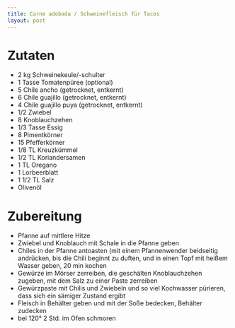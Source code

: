 ```yaml
---
title: Carne adobada / Schweinefleisch für Tacos
layout: post
---
```


# Zutaten

- 2 kg Schweinekeule/-schulter
- 1 Tasse Tomatenpüree (optional)
- 5 Chile ancho (getrocknet, entkernt)
- 6 Chile guajillo (getrocknet, entkernt)
- 4 Chile guajillo puya (getrocknet, entkernt)
- 1/2 Zwiebel
- 8 Knoblauchzehen
- 1/3 Tasse Essig
- 8 Pimentkörner
- 15 Pfefferkörner
- 1/8 TL Kreuzkümmel
- 1/2 TL Koriandersamen
- 1 TL Oregano
- 1 Lorbeerblatt
- 1 1/2 TL Salz
- Olivenöl

# Zubereitung

- Pfanne auf mittlere Hitze
- Zwiebel und Knoblauch mit Schale in die Pfanne geben 
- Chiles in der Pfanne antoasten (mit einem Pfannenwender beidseitig andrücken, bis die Chili beginnt zu duften, und in einen Topf mit heißem Wasser geben, 20 min kochen
- Gewürze im Mörser zerreiben, die geschälten Knoblauchzehen zugeben, mit dem Salz zu einer Paste zerreiben 
- Gewürzpaste mit Chilis und Zwiebeln und so viel Kochwasser pürieren, dass sich ein sämiger Zustand ergibt
- Fleisch in Behälter geben und mit der Soße bedecken, Behälter zudecken
- bei 120° 2 Std. im Ofen schmoren
